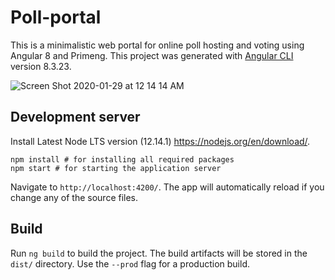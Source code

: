 # Poll-portal
This is a minimalistic web portal for online poll hosting and voting using Angular 8 and Primeng. 
This project was generated with [Angular CLI](https://github.com/angular/angular-cli) version 8.3.23.


![Screen Shot 2020-01-29 at 12 14 14 AM](https://user-images.githubusercontent.com/11477091/73330316-7198f580-422e-11ea-91c4-2588fd8bd7a4.png)

## Development server

Install Latest Node LTS version (12.14.1) https://nodejs.org/en/download/. 

```
npm install # for installing all required packages
npm start # for starting the application server
```

Navigate to `http://localhost:4200/`. The app will automatically reload if you change any of the source files.


## Build

Run `ng build` to build the project. The build artifacts will be stored in the `dist/` directory. Use the `--prod` flag for a production build.


